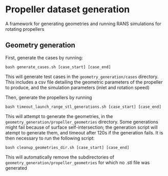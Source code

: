 # Propeller dataset generation

A framework for generating geometries and running RANS simulations for rotating propellers

## Geometry generation

First, generate the cases by running:

```
bash generate_cases.sh [case_start] [case_end]
```

This will generate test cases in the `geometry_generation/cases` directory. 
This includes a csv file detailing the geometric parameters of the propeller to produce, and the simulation parameters (inlet and rotation speed)

Then, generate the propellers by running 
```
bash timeout_launch_range_stl_generations.sh [case_start] [case_end]
```

This will attempt to generate the geometries, in the `geometry_generation/propeller_geometries` directory. Some generations might fail because of surface self-intersection; the generation script
will atempt to generate them, and timeout after 120s if the generation fails. It is then necessary to run the following script:
```
bash cleanup_geometries_dir.sh [case_start] [case_end]
```
This will automatically remove the subdirectories of `geometry_generation/propeller_geometries` for which no .stl file was generated
